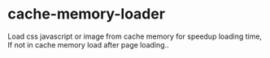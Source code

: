 # cache-memory-loader
Load css javascript or image from cache memory for speedup loading time, If not in cache memory load after page loading..
